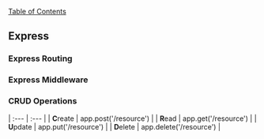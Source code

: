 [Table of Contents](https://github.com/logantscott/june2020_reading)

## Express

### Express Routing


### Express Middleware


### CRUD Operations
| :--- | :--- |
| **C**reate | app.post('/resource') |
| **R**ead | app.get('/resource') |
| **U**pdate | app.put('/resource') |
| **D**elete | app.delete('/resource') |